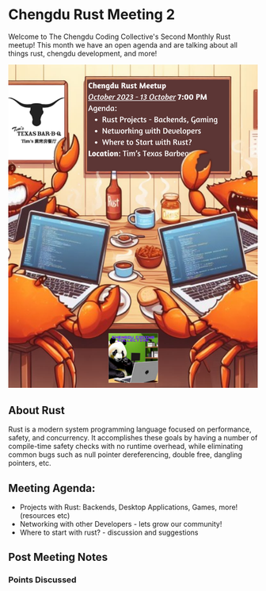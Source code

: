 # Chengdu Rust Meeting 2

Welcome to The Chengdu Coding Collective's Second Monthly Rust meetup! This month we have an open agenda and are talking about all things rust, chengdu development, and more!

![Rust Chengdu Coding Collective Meetup Info](oct13-2023-meetup-poster.png)

## About Rust

Rust is a modern system programming language focused on performance, safety, and concurrency. It accomplishes these goals by having a number of compile-time safety checks with no runtime overhead, while eliminating common bugs such as null pointer dereferencing, double free, dangling pointers, etc.

## Meeting Agenda:
- Projects with Rust: Backends, Desktop Applications, Games, more! (resources etc)
- Networking with other Developers - lets grow our community!
- Where to start with rust? - discussion and suggestions

## Post Meeting Notes

### Points Discussed
